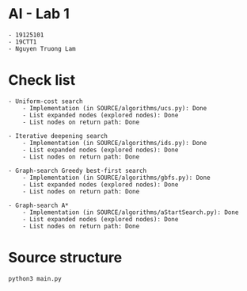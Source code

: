 # AI - Lab 1

    - 19125101
    - 19CTT1
    - Nguyen Truong Lam

# Check list

    - Uniform-cost search
    	- Implementation (in SOURCE/algorithms/ucs.py): Done
    	- List expanded nodes (explored nodes): Done
    	- List nodes on return path: Done

    - Iterative deepening search
    	- Implementation (in SOURCE/algorithms/ids.py): Done
    	- List expanded nodes (explored nodes): Done
    	- List nodes on return path: Done

    - Graph-search Greedy best-first search
    	- Implementation (in SOURCE/algorithms/gbfs.py): Done
    	- List expanded nodes (explored nodes): Done
    	- List nodes on return path: Done

    - Graph-search A*
    	- Implementation (in SOURCE/algorithms/aStartSearch.py): Done
    	- List expanded nodes (explored nodes): Done
    	- List nodes on return path: Done

# Source structure

```bash
python3 main.py
```
